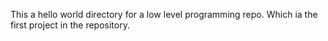 This a hello world directory for a low level programming repo. Which ia the first project in the repository.
